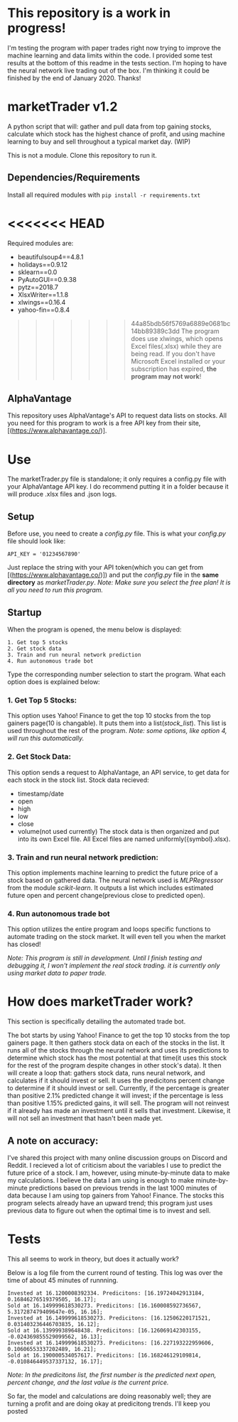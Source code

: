 # This repository is a work in progress!
I'm testing the program with paper trades right now trying to improve the machine learning and data limits within the code. I provided some test results at the bottom of this readme in the tests section. I'm hoping to have the neural network live trading out of the box. I'm thinking it could be finished by the end of January 2020. Thanks!
# marketTrader v1.2
A python script that will: gather and pull data from top gaining stocks, calculate which stock has the highest chance of profit, and using machine learning to buy and sell throughout a typical market day. (WIP)

This is not a module. Clone this repository to run it.
## Dependencies/Requirements
Install all required modules with
```pip install -r requirements.txt```

<<<<<<< HEAD
=======
Required modules are:
- beautifulsoup4==4.8.1
- holidays==0.9.12
- sklearn==0.0
- PyAutoGUI==0.9.38
- pytz==2018.7
- XlsxWriter==1.1.8
- xlwings==0.16.4
- yahoo-fin==0.8.4

>>>>>>> 44a85bdb56f5769a6889e0681bc14bb89389c3dd
The program does use xlwings, which opens Excel files(.xlsx) while they are being read. If you don't have Microsoft Excel installed or your subscription has expired, **the program may not work**!
## AlphaVantage
This repository uses AlphaVantage's API to request data lists on stocks. All you need for this program to work is a free API key from their site, [(https://www.alphavantage.co/)].
# Use
The marketTrader.py file is standalone; it only requires a config.py file with your AlphaVantage API key. I do recommend putting it in a folder because it will produce .xlsx files and .json logs.
## Setup
Before use, you need to create a *config.py* file. This is what your *config.py* file should look like:
```
API_KEY = '01234567890'
```
Just replace the string with your API token(which you can get from [(https://www.alphavantage.co/)]) and put the *config.py* file in the **same directory** as *marketTrader.py*. *Note: Make sure you select the free plan! It is all you need to run this program.*
## Startup
When the program is opened, the menu below is displayed:
```
1. Get top 5 stocks
2. Get stock data
3. Train and run neural network prediction
4. Run autonomous trade bot
```
Type the corresponding number selection to start the program. What each option does is explained below:
### 1. Get Top 5 Stocks:
This option uses Yahoo! Finance to get the top 10 stocks from the top gainers page(10 is changable). It puts them into a list(*stock_list*). This list is used throughout the rest of the program. *Note: some options, like option 4, will run this automatically.*
### 2. Get Stock Data:
This option sends a request to AlphaVantage, an API service, to get data for each stock in the stock list. 
Stock data recieved:
- timestamp/date
- open
- high
- low
- close
- volume(not used currently)
The stock data is then organized and put into its own Excel file. All Excel files are named uniformly({symbol}.xlsx).
### 3. Train and run neural network prediction:
This option implements machine learning to predict the future price of a stock based on gathered data. The neural network used is *MLPRegressor* from the module *scikit-learn*. It outputs a list which includes estimated future open and percent change(previous close to predicted open).
### 4. Run autonomous trade bot
This option utilizes the entire program and loops specific functions to automate trading on the stock market. It will even tell you when the market has closed!

*Note: This program is still in development. Until I finish testing and debugging it, I won't implement the real stock trading. 
it is currently only using market data to paper trade.*
# How does marketTrader work?
This section is specifically detailing the automated trade bot. 

The bot starts by using Yahoo! Finance to get the top 10 stocks from the top gainers page. It then gathers stock data on each of the stocks in the list. It runs all of the stocks through the neural network and uses its predictions to determine which stock has the most potential at that time(it uses this stock for the rest of the program despite changes in other stock's data). It then will create a loop that: gathers stock data, runs neural network, and calculates if it should invest or sell. It uses the predicitons percent change to determine if it should invest or sell. Currently, if the percentage is greater than positive 2.1% predicted change it will invest; if the percentage is less than positive 1.15% predicted gains, it will sell. The program will not reinvest if it already has made an investment until it sells that investment. Likewise, it will not sell an investment that hasn't been made yet.

## A note on accuracy:
I've shared this project with many online discussion groups on Discord and Reddit. I recieved a lot of criticism about the variables I use to predict the future price of a stock. I am, however, using minute-by-minute data to make my calculations. I believe the data I am using is enough to make minute-by-minute predictions based on previous trends in the last 1000 minutes of data because I am using top gainers from Yahoo! Finance. The stocks this program selects already have an upward trend; this program just uses previous data to figure out when the optimal time is to invest and sell.

# Tests
This all seems to work in theory, but does it actually work?

Below is a log file from the current round of testing. This log was over the time of about 45 minutes of runnning.
```
Invested at 16.1200008392334. Predicitons: [16.19724042913184, 0.16846276519379505, 16.17];
Sold at 16.149999618530273. Predicitons: [16.160008592736567, 5.317287479409647e-05, 16.16];
Invested at 16.149999618530273. Predicitons: [16.12506220171521, 0.031403236446703835, 16.12];
Sold at 16.139999389648438. Predicitons: [16.126069142303155, -0.024369855529099562, 16.13];
Invested at 16.149999618530273. Predicitons: [16.227193222959606, 0.10606553337202489, 16.21];
Sold at 16.190000534057617. Predicitons: [16.168246129109814, -0.010846449537337132, 16.17];
```
*Note: In the predicitons list, the first number is the predicted next open, percent change, and the last value is the current price.*

So far, the model and calculations are doing reasonably well; they are turning a profit and are doing okay at predicitong trends. I'll keep you posted